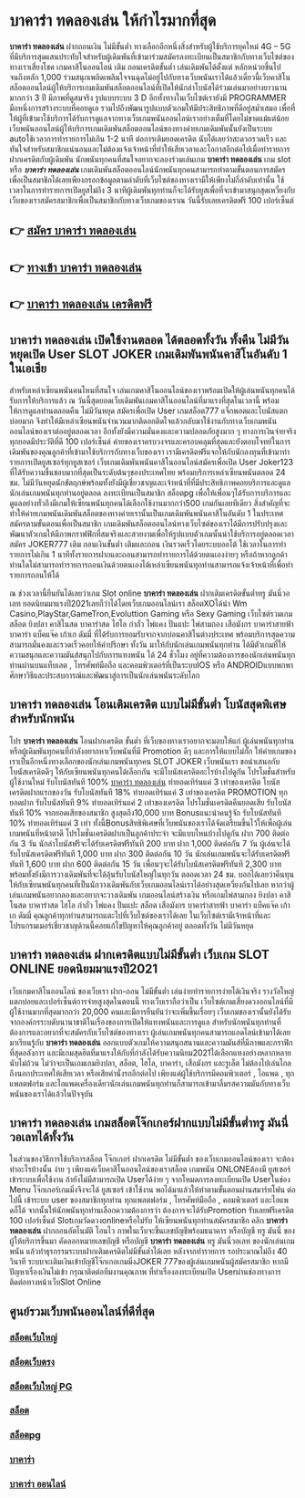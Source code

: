 # บาคาร่า ทดลองเล่น  ให้กำไรมากที่สุด

**บาคาร่า ทดลองเล่น** ฝากถอนเงิน ไม่มีขั้นต่ำ  ทางเลือกอีกหนึ่งสิ่งสำหรับผู้ใช้บริการยุคใหม่ 4G – 5G ที่มีบริการสุดแสนประทับใจสำหรับผู้เดิมพันที่เข้ามาร่วมสมัครลงทะเบียนเป็นสมาชิกกับทางเว็บไซต์ของทางเราเสี่ยงโชค เกมคาสิโนออนไลน์ เติม ถอนเครดิตขั้นต่ำ เล่นเดิมพันได้ตั้งแต่ หลักหน่วยขึ้นไปจนถึงหลัก 1,000 ร่วมสนุกเพลิดเพลินใจจนฉุดไม่อยู่ไปกับทางเว็บพนันเราได้แล้วเดี๋ยวนี้เว็บคาสิโนสล็อตออนไลน์ผู้ให้บริการเกมเดิมพันสล็อตออนไลน์ที่เปิดให้นักล่าโบนัสได้ร่วมเล่นมาอย่างยาวนานมากกว่า 3 ปี มีภาพที่ดูสมจริง รูปแบบระบบ 3 D
อีกทั้งทางในเว็บไซต์เรายังมี  PROGRAMMER มือหนึ่งการสร้างระบบที่คอยดูเล  รวมไปถึงพัฒนารูปแบบตัวเกมให้มีประสิทธิภาพที่ดีอยู่สม่ำเสมอ เพื่อที่ให้ผู้ที่เข้ามาใช้บริการได้รับการดูแลจากทางเว็บเกมพนันออนไลน์เราอย่างเต็มที่โดยไม่ขาดแม้แต่น้อย เว็บพนันออนไลน์ผู้ให้บริการเกมเดิมพันสล็อตออนไลน์ของทางค่ายเกมเดิมพันนั้นยังเป็นระบบ autoใช้เวลาการทำรายการไม่เกิน 1-2 นาที ต่อการเติมยอดเครดิต นับได้เลยว่าสะดวกรวดเร็ว และทันใจสำหรับสมาชิกแน่นอนและไม่ต้องแจ้งเจ้าหน้าที่ทำให้เสียเวลาและโอกาสอีกต่อไปเมื่อทำรายการฝากเครดิตกับผู้เดิมพัน
นักพนันทุกคนที่สนใจอยากจะลองร่วมเล่นเกม **บาคาร่า ทดลองเล่น** เกม slot  หรือ ***บาคาร่า ทดลองเล่น*** เกมเดิมพันสล็อตออนไลน์นักพนันทุกคนสามารถทำตามขั้นตอนการสมัครเพื่อเป็นสมาชิกได้เลยเพียงกรอกข้อมูลตามลำดับที่เว็บไซต์ของทางเรามีให้เพียงไม่กี่ลำดับเท่านั้น ใช้เวลาในการทำรายการเปิดยูสไม่ถึง 3 นาทีผู้เดิมพันทุกท่านก็จะได้รับยูสเพื่อที่จะเข้ามาสนุกสุดเหวี่ยงกับเว็บของเราสมัครสมาชิกเพื่อเป็นสมาชิกกับทางเว็บเกมของเราณ วันนี้รับเลยเครดิตฟรี 100 เปอร์เซ็นต์

## 👉 [สมัคร บาคาร่า ทดลองเล่น](https://archa888.com/)
## 👉 [ทางเข้า บาคาร่า ทดลองเล่น](https://archa888.com/)
## 👉 [บาคาร่า ทดลองเล่น เครดิตฟรี](https://archa888.com/)

## บาคาร่า ทดลองเล่น เปิดใช้งานตลอด ได้ตลอดทั้งวัน ทั้งคืน ไม่มีวันหยุดเปิด User SLOT JOKER เกมเดิมพันพนันคาสิโนอันดับ 1 ในเอเชีย

สำหรับเหล่าเซียนพนันคนไหนที่สนใจ เล่นเกมคาสิโนออนไลน์ของเราพร้อมเปิดให้ผู้เล่นพนันทุกคนได้รับการให้บริการแล้ว ณ วันนี้สุดยอดเว็บเดิมพันเกมคาสิโนออนไลน์ที่มาแรงที่สุดในเวลานี้ พร้อมให้การดูแลท่านตลอดคืน ไม่มีวันหยุด สมัครเพื่อเปิด User เกมสล็อต777 แจ็กพอตและโบนัสแตกบ่อยมาก จึงทำให้มีเหล่าเซียนพนันจำนวนมากติดอกติดใจแล้วกลับมาใช้งานกับทางเว็บเกมพนันออนไลน์ของเราต่ออยู่ตลอดเวลา อีกทั้งยังมีความมั่นคงและความปลอดภัยสูงมาก ๆ ทางการเงินจ่ายจริงทุกยอดมีประวัติที่ดี 100 เปอร์เซ็นต์ ค่ายของเราครบวงจรและครอบคลุมที่สุดและยังตอบโจทย์ในการเดิมพันของคุณลูกค้าที่เข้ามาใช้บริการกับทางเว็บของเรา
เรามีเครดิตฟรีแจกให้กับนักลงทุนที่เข้ามาทำรายการเปิดยูสเซอร์ทุกยูสเซอร์ เว็บเกมเดิมพันพนันคาสิโนออนไลน์สมัครเพื่อเปิด User Joker123 ที่ได้รับความชื่นชอบมากที่สุดเป็นระดับต้นๆของประเทศไทย พร้อมบริการเหล่าเซียนพนันตลอด 24 ชม. ไม่มีวันหยุดนักขัตฤกษ์พร้อมทั้งยังมีผู้เชี่ยวชาญและเจ้าหน้าที่ที่มีประสิทธิภาพคอยบริการและดูแลนักเล่นเกมพนันทุกท่านอยู่ตลอด ลงทะเบียนเป็นสมาชิก สล็อตpg เพื่อให้เพื่อนๆได้รับการบริการและดูแลอย่างทั่วถึงมีเกมให้เซียนพนันทุกคนได้เลือกใช้งานมากกว่า500 เกมกันเลยทีเดียว
สิ่งสำคัญที่จะทำให้ค่ายเกมพนันเดิมพันสล็อตของทางค่ายเรานั้นเป็นเกมเดิมพันพนันคาสิโนอันดับ 1 ในประเทศ สมัครตามขั้นตอนเพื่อเป็นสมาชิก  เกมเดิมพันสล็อตออนไลน์ทางเว็บไซต์ของเราได้มีการปรับปรุงและพัฒนาตัวเกมให้มีภาพกราฟฟิกที่สมจริงและสวยงามเพื่อให้รูปแบบตัวเกมนั้นน่าใช้บริการอยู่ตลอดเวลา สมัคร JOKER777 เติม ถอนเงินขั้นต่ำ เติมและถอน เงินรวดเร็วโดยระบบออโต้ ใช้เวลาในการทำรายการไม่เกิน 1 นาทีทั้งรายการฝากและถอนสามารถทำรายการได้ด้วยตนเองง่ายๆ หรือถ้าหากลูกค้าท่านใดไม่สามารถทำรายการถอนเงินด้วยตนเองได้เหล่าเซียนพนันทุกท่านสามารถแจ้งเจ้าหน้าที่เพื่อทำรายการถอนให้ได้

ณ ช่วงเวลานี้ยืนยันได้เลยว่าเกม Slot online **บาคาร่า ทดลองเล่น** ฝากเติมเครดิตขั้นต่ำทรู มันนี่วอเลท ยอดนิยมมาแรงปี2021เลยก็ว่าได้โดยเว็บเกมออนไลน์เรา สล็อตXOได้นำ  Wm Casino,PlayStar,GameTron,Evoluttion Gaming หรือ Sexy Gaming เว็บไซต์รวมเกม สล็อต ยิงปลา คาสิโนสด บาคาร่าสด ไฮโล กำถั่ว ไพ่แคง ปั่นแปะ ไพ่สามกอง เสือมังกร บาคาร่าสายฟ้า บาคาร่า แบ็คแจ๊ค เก้าเก ดัมมี่ ที่ได้รับการยอมรับจากจากบ่อนคาสิโนต่างประเทศ พร้อมบริการสุดความสามารถมั่นคงและรวดเร็วคอยให้คำปรึกษา ทั้งวัน มาให้กับนักเล่นเกมพนันทุกท่าน ได้มีตัวเกมที่ให้ความสนุกและความมันส์สนุกไปกับการแทงพนัน ได้ 24 ชั่วโมง อยู่ที่ความต้องการของนักเล่นพนันทุกท่านผ่านบนแท็บเลต , โทรศัพท์มือถือ และคอมพิวเตอร์ที่เป็นระบบIOS หรือ ANDROIDแบบพกพา ศึกษาวิธีและประสบการณ์และพัฒนาสู่การเป็นนักเล่นพนันระดับโลก

## บาคาร่า ทดลองเล่น โอนเติมเครดิต แบบไม่มีขั้นต่ำ โบนัสสุดพิเศษสำหรับนักพนัน

โปร **บาคาร่า ทดลองเล่น** โอนฝากเครดิต ขั้นต่ำ ที่เว็บของทางเราอยากจะมอบให้แก่  ผู้เล่นพนันทุกท่าน หรือผู้เดิมพันทุกคนที่กำลังอยากหาเว็บพนันที่มี  Promotion ดีๆ และการให้แบบไม่กั๊ก ให้ค่ายเกมของเราเป็นอีกหนึ่งทางเลือกของนักเล่นเกมพนันทุกคน SLOT JOKER เว็บพนันเรา ขอนำเสนอกับโบนัสเครดิตดีๆ ให้กับเซียนพนันทุกคนได้เลือกกัน จะมีโบนัสเครดิตอะไรบ้างไปดูกัน
โปรโมชั่นสำหรับผู้ใช้งานใหม่ รับโบนัสทันที 100% [บาคาร่า ทดลองเล่น](https://archa888.com/) ทำยอดเทิร์นแค่ 3 เท่าของเครดิต
โบนัสเครดิตฝากแรกของวัน รับโบนัสทันที 18% ทำยอดเทิร์นแค่ 3 เท่าของเครดิต
 PROMOTION ทุกยอดฝาก รับโบนัสทันที 9% ทำยอดเทิร์นแค่ 2 เท่าของเครดิต
โปรโมชั่นเครดิตคืนยอดเสีย รับโบนัสทันที 10% จากยอดเสียของสมาชิก สูงสุดถึง10,000 บาท
Bonusแนะนำคนรู้จัก รับโบนัสทันที 10% ทำยอดเทิร์นแค่ 3 เท่า
ทั้งนี้Bonusสิทธิพิเศษที่เว็บพนันของเราได้จัดเตรียมขึ้นไว้ให้เพื่อผู้เล่นเกมพนันที่หน้าตาดี โปรโมชั่นเครดิตฝากเป็นลูกค้าประจำ จะมีแบบไหนบ้างไปดูกัน
ฝาก 700 ติดต่อกัน 3 วัน นักล่าโบนัสฟรีจะได้รับเครดิตฟรีทันที 200 บาท
ฝาก 1,000 ติดต่อกัน 7 วัน ผู้เล่นจะได้รับโบนัสเครดิตฟรีทันที 1,000 บาท
ฝาก 300 ติดต่อกัน 10 วัน นักเล่นเกมพนันจะได้รับเครดิตฟรีทันที 1,600 บาท
ฝาก 600 ติดต่อกัน 15 วัน เพื่อนๆจะได้รับโบนัสเครดิตฟรีทันที 2,300 บาท
พร้อมทั้งยังมีการวางเดิมพันที่จะได้ลุ้นรับโบนัสใหญ่ในทุกวัน ตลอดเวลา 24 ชม. บอกได้เลยว่าคืนทุนให้กับเซียนพนันทุกคนที่เป็นนักวางเดิมพันกับเว็บเกมออนไลน์เราได้อย่างสุดเหวี่ยงกันไปเลย หากว่าผู้เล่นเกมพนันอยากลองและอยากจะวางเดิมพัน เกมออนไลน์สร้างเงิน หรือเกมไพ่สามกอง  ยิงปลา คาสิโนสด บาคาร่าสด ไฮโล กำถั่ว ไพ่แคง ปั่นแปะ สล็อต เสือมังกร บาคาร่าสายฟ้า บาคาร่า แบ็คแจ๊ค เก้าเก ดัมมี่ คุณลูกค้าทุกท่านสามารถแตะไปที่เว็บไซต์ของเราได้เลย ในเว็บไซต์เรามีเจ้าหน้าที่และโปรแกรมเมอร์เชี่ยวชาญด้านนี้คอยแก้ไขปัญหาให้คุณลูกค้าอยู่ ตลอดทั้งวัน ไม่มีวันหยุด

## บาคาร่า ทดลองเล่น ฝากเครดิตแบบไม่มีขั้นต่ำ  เว็บเกม SLOT ONLINE ยอดนิยมมาแรงปี2021

เว็บเกมคาสิโนออนไลน์ ของเว็บเรา ฝาก-ถอน ไม่มีขั้นต่ำ เล่นง่ายทำรายการง่ายได้เงินจริง รางวัลใหญ่แตกบ่อยและเปอร์เซ็นต์การจ่ายสูงสุดในตอนนี้ ทางเว็บเราถือว่าเป็น เว็บไซต์เกมเสี่ยงดวงออนไลน์ที่มีผู้ใช้งานมากที่สุดมากกว่า 20,000 คนและมีการยืนยันว่าจะเพิ่มขึ้นเรื่อยๆ เว็บเกมของเรานั้นยังได้รับจากองค์กรระบดับนานาชาติในเรื่องของการเปิดให้แทงพนันและการดูแล สำหรับนักพนันทุกท่านที่ต้องการและอยากที่จะสมัครกับเว็บไซต์ของทางเรา ผู้เล่นเกมพนันทุกคนสามารถแอดไลน์เข้ามาได้เลย
	มาเรียนรู้กับ **บาคาร่า ทดลองเล่น** ออกแบบตัวเกมให้ความสนุกสนานและความมันส์ที่มีภาพและกราฟิกที่สุดอลังการ และมีเกมสุดฮิตที่มาแรงให้กับที่กำลังได้รับความนิยม2021ได้เลือกแทงอย่างหลากหลายนับไม่ถ้วน  ไม่ว่าจะเป็นเกมเกมยิงปลา, สล็อต, ไฮโล, บาคาร่า, เสือมังกร และรูเล็ต ไม่ต้องไปเล่นไกลถึงนอกประเทศให้เสียเวลา หรือเสียค่านั่งรถอีกต่อไป เพียงแค่ผู้ใช้บริการมีคอมพิวเตอร์ , ไอแพด , ทุกแพลตฟอร์ม และไอแพดเครื่องเดียวนักเล่นเกมพนันทุกท่านก็สามารถเข้ามาลิ้มรสความมันกับทางเว็บพนันของเราได้แล้วในปัจจุบัน

## บาคาร่า ทดลองเล่น เกมสล็อตโจ๊กเกอร์ฝากแบบไม่มีขั้นต่ำทรู มันนี่วอเลทได้ทั้งวัน

ในส่วนของวิธีการใช้บริการสล็อต โจ๊กเกอร์ ฝากเครดิต ไม่มีขั้นต่ำ ของเว็บเกมออนไลน์ของเรา จะต้องทำอะไรบ้างนั้น ง่าย ๆ เพียงแค่เว็บคาสิโนออนไลน์ของเราสล็อต เกมพนัน ONLONEต้องมี ยูสเซอร์ เข้าระบบเพื่อใช้งาน ถ้ายังไม่มีสามารถเปิด Userได้ง่าย ๆ จากโหมดการลงทะเบียนเปิด Userในช่อง Menu โจ๊กเกอร์เกมมิ่งจึงจะได้ ยูสเซอร์ เข้าใช้งาน พอได้มาแล้วให้ทำตามขั้นตอนผ่านสมาร์ทโฟน ต่อไปนี้
เข้าระบบ user  ของสมาชิกทุกท่าน ทุกแพลตฟอร์ม , โทรศัพท์มือถือ , คอมพิวเตอร์ และไอแพดก็ได้
จากนั้นให้นักพนันทุกท่านเลือกความต้องการว่า ต้องการจะได้รับPromotion รับเลยฟรีเครดิต 100 เปอร์เซ็นต์  Slotเกมวัดดวงonlineหรือไม่รับ
ให้เซียนพนันทุกท่านสมัครสมาชิก คลิก **บาคาร่า ทดลองเล่น** ฝากถอนอัตโนมัติ โอนไว ภาพในเว็บจะขึ้นเลขบัญชีพร้อมธนาคาร หรือบัญชี ทรู มันนี่ ของผู้ให้บริการขึ้นมา
คัดลอกหมายเลขบัญชี หรือบัญชี **บาคาร่า ทดลองเล่น** ทรู มันนี่วอเลท ของนักเล่นเกมพนัน แล้วทำธุรกรรมระบบฝากเติมเครดิตไม่มีขั้นต่ำได้เลย
หลังจากทำรายการ รอประมาณไม่ถึง 40 วินาที ระบบจะเติมเงินเข้าบัญชีโจ๊กเกอเกมมิ่งJOKER 777ของผู้เล่นเกมพนันผู้สมัครสมาชิก
หากมีปัญหาเรื่องเงินไม่เข้า กรุณาติดต่อทีมงานคุณภาพ ที่ทำเรื่องลงทะเบียนเปิด Userผ่านช่องทางการติดต่อทางหน้าเว็บSlot Online

## ศูนย์รวมเว็บพนันออนไลน์ที่ดีที่สุด

### [สล็อตเว็บใหญ่](https://archa888.com/)
### [สล็อตเว็บตรง](https://slot168boy.com/)
### [สล็อตเว็บใหญ่ PG](https://archa888.com/)
### [สล็อต](https://atom.io/themes/%E0%B8%AA%E0%B8%A5%E0%B9%87%E0%B8%AD%E0%B8%95%E3%80%90%E0%B9%80%E0%B8%A7%E0%B9%87%E0%B8%9A%20%E0%B8%AA%E0%B8%A5%E0%B9%87%E0%B8%AD%E0%B8%95%20%E0%B8%AD%E0%B8%AD%E0%B8%99%E0%B9%84%E0%B8%A5%E0%B8%99%E0%B9%8C%20%E0%B8%AD%E0%B8%B1%E0%B8%99%E0%B8%94%E0%B8%B1%E0%B8%9A%201%E3%80%91)
### [สล็อตpg](https://atom.io/themes/%E0%B8%AA%E0%B8%A5%E0%B9%87%E0%B8%AD%E0%B8%95pg%E3%80%90pg%20slot%201%20%E0%B8%9A%E0%B8%B2%E0%B8%97%E3%80%91)
### [บาคาร่า](https://atom.io/themes/%E0%B8%9A%E0%B8%B2%E0%B8%84%E0%B8%B2%E0%B8%A3%E0%B9%88%E0%B8%B2%E3%80%90%E0%B8%82%E0%B8%B1%E0%B9%89%E0%B8%99%E0%B8%95%E0%B9%88%E0%B8%B3%201%20%E0%B8%9A%E0%B8%B2%E0%B8%97%E3%80%91)
### [บาคาร่า ออนไลน์](https://atom.io/themes/%E0%B8%9A%E0%B8%B2%E0%B8%84%E0%B8%B2%E0%B8%A3%E0%B9%88%E0%B8%B2%20%E0%B8%AD%E0%B8%AD%E0%B8%99%E0%B9%84%E0%B8%A5%E0%B8%99%E0%B9%8C%E3%80%90%E0%B9%80%E0%B8%A7%E0%B9%87%E0%B8%9A%20%E0%B8%AA%E0%B8%A5%E0%B9%87%E0%B8%AD%E0%B8%95%20%E0%B8%AD%E0%B8%AD%E0%B8%99%E0%B9%84%E0%B8%A5%E0%B8%99%E0%B9%8C%20%E0%B8%AD%E0%B8%B1%E0%B8%99%E0%B8%94%E0%B8%B1%E0%B8%9A%201%E3%80%91)
